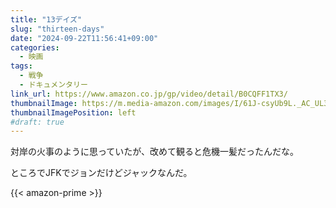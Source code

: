 ```yaml
---
title: "13デイズ"
slug: "thirteen-days"
date: "2024-09-22T11:56:41+09:00"
categories:
  - 映画
tags:
  - 戦争
  - ドキュメンタリー
link_url: https://www.amazon.co.jp/gp/video/detail/B0CQFF1TX3/
thumbnailImage: https://m.media-amazon.com/images/I/61J-csyUb9L._AC_UL320_.jpg
thumbnailImagePosition: left
#draft: true
---
```

対岸の火事のように思っていたが、改めて観ると危機一髪だったんだな。
<!--more-->
ところでJFKでジョンだけどジャックなんだ。

{{< amazon-prime >}}

